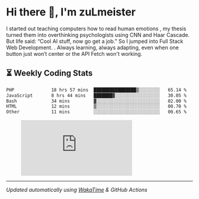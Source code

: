 # Hi there 👋, I'm zuLmeister

I started out teaching computers how to read human emotions , my thesis turned them into overthinking psychologists using CNN and Haar Cascade.
But life said: “Cool AI stuff, now go get a job.” So I jumped into Full Stack Web Development. .
Always learning, always adapting, even when one button just won’t center or the API Fetch won't working.

## ⏳ Weekly Coding Stats
<!--START_SECTION:waka-->

```txt
PHP              18 hrs 57 mins  ████████████████▒░░░░░░░░   65.14 %
JavaScript       8 hrs 44 mins   ███████▓░░░░░░░░░░░░░░░░░   30.05 %
Bash             34 mins         ▓░░░░░░░░░░░░░░░░░░░░░░░░   02.00 %
HTML             12 mins         ▒░░░░░░░░░░░░░░░░░░░░░░░░   00.70 %
Other            11 mins         ░░░░░░░░░░░░░░░░░░░░░░░░░   00.65 %
```
<figure><embed src="https://wakatime.com/share/@zulmelster/055d0fae-27d5-4652-b85d-fe993d128f61.svg"></embed></figure>
<!--END_SECTION:waka-->

---
*Updated automatically using [WakaTime](https://wakatime.com/) & GitHub Actions*
